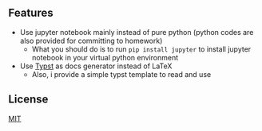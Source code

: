 ## Features

- Use jupyter notebook mainly instead of pure python (python codes are also provided for committing to homework)
  - What you should do is to run `pip install jupyter` to install jupyter notebook in your virtual python environment
- Use [Typst](https://typst.app) as docs generator instead of LaTeX
  - Also, i provide a simple typst template to read and use

## License

[MIT](https://mit-license.org)
